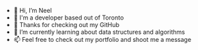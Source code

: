 - 👋 Hi, I’m Neel
- 🌆 I'm a developer based out of Toronto
- 👀 Thanks for checking out my GitHub
- 🌱 I’m currently learning about data structures and algorithms
- 📫 Feel free to check out my portfolio and shoot me a message

<!---
patel-neel/patel-neel is a ✨ special ✨ repository because its `README.md` (this file) appears on your GitHub profile.
You can click the Preview link to take a look at your changes.
--->
